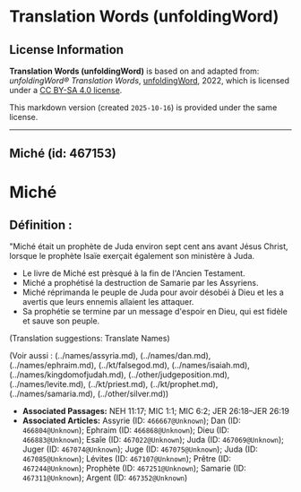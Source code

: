 # Translation Words (unfoldingWord)

## License Information

**Translation Words (unfoldingWord)** is based on and adapted from: _unfoldingWord® Translation Words_, [unfoldingWord](https://unfoldingword.org/utw), 2022, which is licensed under a [CC BY-SA 4.0 license](https://creativecommons.org/licenses/by-sa/4.0/legalcode.en).

This markdown version (created `2025-10-16`) is provided under the same license.



--------------------------------

## Miché (id: 467153)

Miché
=====

Définition :
------------

"Miché était un prophète de Juda environ sept cent ans avant Jésus Christ, lorsque le prophète Isaïe exerçait également son ministère à Juda.

* Le livre de Miché est prèsqué à la fin de l'Ancien Testament.
* Miché a prophétisé la destruction de Samarie par les Assyriens.
* Miché réprimanda le peuple de Juda pour avoir désobéi à Dieu et les a avertis que leurs ennemis allaient les attaquer.
* Sa prophétie se termine par un message d'espoir en Dieu, qui est fidèle et sauve son peuple.

(Translation suggestions: Translate Names)

(Voir aussi : (../names/assyria.md), (../names/dan.md), (../names/ephraim.md), (../kt/falsegod.md), (../names/isaiah.md), (../names/kingdomofjudah.md), (../other/judgeposition.md), (../names/levite.md), (../kt/priest.md), (../kt/prophet.md), (../names/samaria.md), (../other/silver.md))

* **Associated Passages:** NEH 11:17; MIC 1:1; MIC 6:2; JER 26:18–JER 26:19
* **Associated Articles:** Assyrie (ID: `466667@Unknown`); Dan (ID: `466804@Unknown`); Ephraim (ID: `466868@Unknown`); Dieu (ID: `466883@Unknown`); Esaîe (ID: `467022@Unknown`); Juda (ID: `467069@Unknown`); Juger (ID: `467074@Unknown`); Juge (ID: `467075@Unknown`); Juda (ID: `467085@Unknown`); Lévites (ID: `467107@Unknown`); Prêtre (ID: `467244@Unknown`); Prophète (ID: `467251@Unknown`); Samarie (ID: `467311@Unknown`); Argent (ID: `467352@Unknown`)

